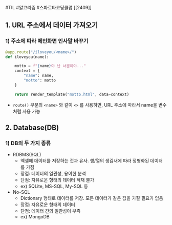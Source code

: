 #TIL #알고리즘 #스파르타코딩클럽 [[2409]]

## 1. URL 주소에서 데이터 가져오기

### 1) 주소에 따라 메인화면 인사말 바꾸기
```python
@app.route("/iloveyou/<name>/")
def iloveyou(name):

    motto = f"{name}야 난 너뿐이야..."
    context = {
        "name": name,
        "motto": motto
    }

    return render_template("motto.html", data=context)
```

- `route()` 부분의 `<name>` 와 같이 `<>` 를 사용하면, URL 주소에 따라서 name을 변수처럼 사용 가능

## 2. Database(DB)

### 1) DB의 두 가지 종류
- RDBMS(SQL)
	- 엑셀에 데이터를 저장하는 것과 유사. 행/열의 생김새에 따라 정형화된 데이터를 가짐
	- 장점: 데이터의 일관성, 용이한 분석
	- 단점: 자유로운 형태의 데이터 적재 불가
	- ex) SQLite, MS-SQL, My-SQL 등
- No-SQL
	- Dictionary 형태로 데이터를 저장. 모든 데이터가 같은 값을 가질 필요가 없음
	- 장점: 자유로운 형태의 데이터
	- 단점: 데이터 간의 일관성이 부족
	- ex) MongoDB



